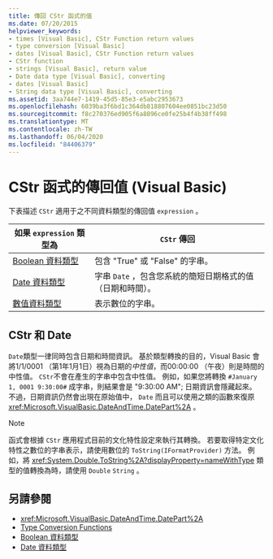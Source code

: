 ```yaml
---
title: 傳回 CStr 函式的值
ms.date: 07/20/2015
helpviewer_keywords:
- times [Visual Basic], CStr Function return values
- type conversion [Visual Basic]
- dates [Visual Basic], CStr Function return values
- CStr function
- strings [Visual Basic], return value
- Date data type [Visual Basic], converting
- dates [Visual Basic]
- String data type [Visual Basic], converting
ms.assetid: 3aa744e7-1419-45d5-85e3-e5abc2953673
ms.openlocfilehash: 6039ba3f6bd1c364db818807604ee0851bc23d50
ms.sourcegitcommit: f8c270376ed905f6a8896ce0fe25b4f4b38ff498
ms.translationtype: MT
ms.contentlocale: zh-TW
ms.lasthandoff: 06/04/2020
ms.locfileid: "84406379"
---
```

# <a name="return-values-for-the-cstr-function-visual-basic"></a>CStr 函式的傳回值 (Visual Basic)
下表描述 `CStr` 適用于之不同資料類型的傳回值 `expression` 。  
  
|如果 `expression` 類型為|`CStr` 傳回|  
|-----------------------------|--------------------|  
|[Boolean 資料類型](../data-types/boolean-data-type.md)|包含 "True" 或 "False" 的字串。|  
|[Date 資料類型](../data-types/date-data-type.md)|字串 `Date` ，包含您系統的簡短日期格式的值（日期和時間）。|  
|[數值資料類型](../../programming-guide/language-features/data-types/numeric-data-types.md)|表示數位的字串。|  
  
## <a name="cstr-and-date"></a>CStr 和 Date  
 `Date`類型一律同時包含日期和時間資訊。 基於類型轉換的目的，Visual Basic 會將1/1/0001 （第1年1月1日）視為日期的*中性值*，而00:00:00 （午夜）則是時間的中性值。 `CStr`不會在產生的字串中包含中性值。 例如，如果您將轉換 `#January 1, 0001 9:30:00#` 成字串，則結果會是 "9:30:00 AM"; 日期資訊會隱藏起來。 不過，日期資訊仍然會出現在原始值中， `Date` 而且可以使用之類的函數來復原 <xref:Microsoft.VisualBasic.DateAndTime.DatePart%2A> 。  
  
> [!NOTE]
> 函式會根據 `CStr` 應用程式目前的文化特性設定來執行其轉換。 若要取得特定文化特性之數位的字串表示，請使用數位的 `ToString(IFormatProvider)` 方法。 例如，將 <xref:System.Double.ToString%2A?displayProperty=nameWithType> 類型的值轉換為時，請使用 `Double` `String` 。  
  
## <a name="see-also"></a>另請參閱

- <xref:Microsoft.VisualBasic.DateAndTime.DatePart%2A>
- [Type Conversion Functions](type-conversion-functions.md)
- [Boolean 資料類型](../data-types/boolean-data-type.md)
- [Date 資料類型](../data-types/date-data-type.md)
